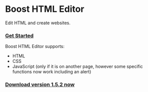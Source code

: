 # Boost HTML Editor
Edit HTML and create websites.
<br>
### <a href="https://lb123658.github.io/Boost-HTML-Editor/about">Get Started</a><br>
Boost HTML Editor supports:
* HTML
* CSS
* JavaScript (only if it is on another page, however some specific functions now work including an alert)<br>
### <a href="https://github.com/LB123658/Boost-HTML-Editor/releases/tag/v1.5.2">Download version 1.5.2 now</a>
